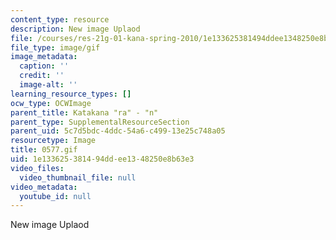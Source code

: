```yaml
---
content_type: resource
description: New image Uplaod
file: /courses/res-21g-01-kana-spring-2010/1e133625381494ddee1348250e8b63e3_0577.gif
file_type: image/gif
image_metadata:
  caption: ''
  credit: ''
  image-alt: ''
learning_resource_types: []
ocw_type: OCWImage
parent_title: Katakana "ra" - "n"
parent_type: SupplementalResourceSection
parent_uid: 5c7d5bdc-4ddc-54a6-c499-13e25c748a05
resourcetype: Image
title: 0577.gif
uid: 1e133625-3814-94dd-ee13-48250e8b63e3
video_files:
  video_thumbnail_file: null
video_metadata:
  youtube_id: null
---
```

New image Uplaod

